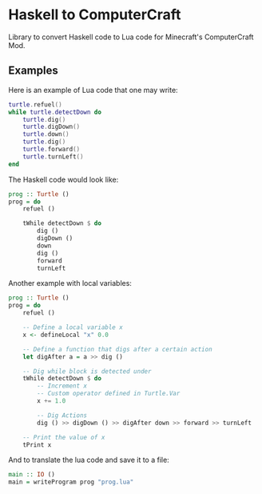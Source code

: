 # Haskell to ComputerCraft

Library to convert Haskell code to Lua code for Minecraft's ComputerCraft Mod.

## Examples

Here is an example of Lua code that one may write:

```lua
turtle.refuel()
while turtle.detectDown do 
    turtle.dig()
    turtle.digDown()
    turtle.down()
    turtle.dig()
    turtle.forward()
    turtle.turnLeft()
end
```

The Haskell code would look like:

```haskell
prog :: Turtle ()
prog = do 
    refuel ()

    tWhile detectDown $ do 
        dig ()
        digDown () 
        down 
        dig () 
        forward
        turnLeft
```

Another example with local variables:

```haskell
prog :: Turtle ()
prog = do 
    refuel () 

    -- Define a local variable x
    x <- defineLocal "x" 0.0

    -- Define a function that digs after a certain action
    let digAfter a = a >> dig ()

    -- Dig while block is detected under
    tWhile detectDown $ do 
        -- Increment x
        -- Custom operator defined in Turtle.Var
        x += 1.0

        -- Dig Actions
        dig () >> digDown () >> digAfter down >> forward >> turnLeft

    -- Print the value of x
    tPrint x
```

And to translate the lua code and save it to a file:

```haskell
main :: IO ()
main = writeProgram prog "prog.lua"
```
